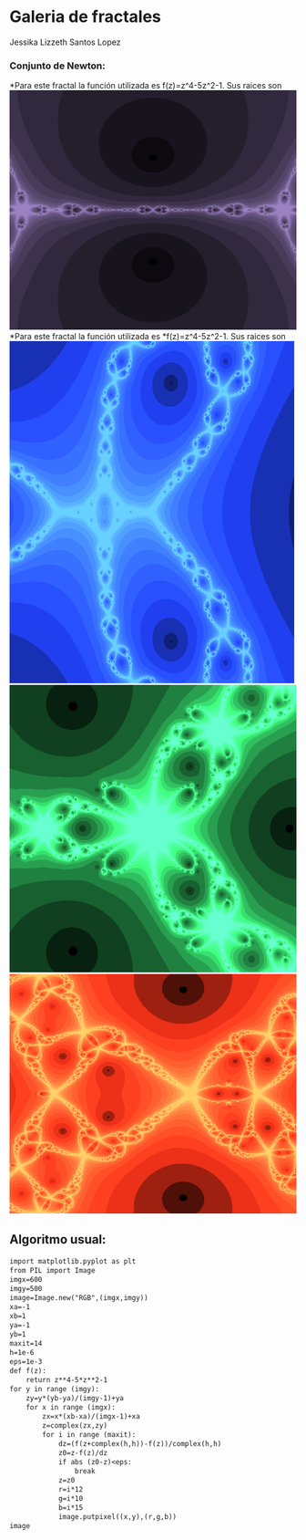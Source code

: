 # Galeria de fractales 
Jessika Lizzeth Santos Lopez 

### Conjunto de Newton:
*Para este fractal la función utilizada es f(z)=z^4-5z^2-1. Sus raices son 
![Nombre de la imagenl](newton.png)
*Para este fractal la función utilizada es *f(z)=z^4-5z^2-1. Sus raices son
![Nombre de la imagenl](Newton2.png)
![Nombre de la imagenl](Newton3.png)
![Nombre de la imagenl](Newton4.png)
## Algoritmo usual:
````
import matplotlib.pyplot as plt
from PIL import Image
imgx=600
imgy=500
image=Image.new("RGB",(imgx,imgy))
xa=-1
xb=1
ya=-1
yb=1
maxit=14
h=1e-6
eps=1e-3
def f(z):
    return z**4-5*z**2-1
for y in range (imgy):
    zy=y*(yb-ya)/(imgy-1)+ya
    for x in range (imgx):
        zx=x*(xb-xa)/(imgx-1)+xa
        z=complex(zx,zy)
        for i in range (maxit):
            dz=(f(z+complex(h,h))-f(z))/complex(h,h)
            z0=z-f(z)/dz
            if abs (z0-z)<eps:
                break
            z=z0
            r=i*12
            g=i*10
            b=i*15
            image.putpixel((x,y),(r,g,b))
image
````
 

